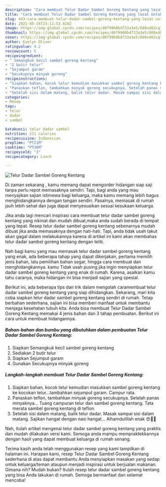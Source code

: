 ```yaml
---
description: "Cara membuat Telur Dadar Sambel Goreng Kentang yang lezat Untuk Jualan"
title: "Cara membuat Telur Dadar Sambel Goreng Kentang yang lezat Untuk Jualan"
slug: 443-cara-membuat-telur-dadar-sambel-goreng-kentang-yang-lezat-untuk-jualan
date: 2021-05-16T23:11:53.816Z
image: https://img-global.cpcdn.com/recipes/d6f9960bd733a3e5/680x482cq70/telur-dadar-sambel-goreng-kentang-foto-resep-utama.jpg
thumbnail: https://img-global.cpcdn.com/recipes/d6f9960bd733a3e5/680x482cq70/telur-dadar-sambel-goreng-kentang-foto-resep-utama.jpg
cover: https://img-global.cpcdn.com/recipes/d6f9960bd733a3e5/680x482cq70/telur-dadar-sambel-goreng-kentang-foto-resep-utama.jpg
author: Evelyn Oliver
ratingvalue: 4.2
reviewcount: 5
recipeingredient:
- " Semangkuk kecil sambel goreng kentang"
- "2 butir telur"
- "Sejumput garam"
- "Secukupnya minyak goreng"
recipeinstructions:
- "Siapkan bahan, kocok telur kemudian masukkan sambel goreng kentang ke kocokan telur...tambahkan sejumput garam. Campur rata."
- "Panaskan teflon, tambahkan minyak goreng secukupnya. Setelah panas minyaknya... Tuang campuran telur dan sambel goreng kentang. Tata merata sambel goreng kentang di teflon."
- "Setelah sisi dalam matang, balik telur dadar. Masak sampai sisi dalam matang. Sajikan hangat dengan nasi hangat... Alhamdulillah enak 😍👍🏻"
categories:
- Resep
tags:
- telur
- dadar
- sambel

katakunci: telur dadar sambel 
nutrition: 211 calories
recipecuisine: Indonesian
preptime: "PT21M"
cooktime: "PT36M"
recipeyield: "3"
recipecategory: Lunch

---
```



![Telur Dadar Sambel Goreng Kentang](https://img-global.cpcdn.com/recipes/d6f9960bd733a3e5/680x482cq70/telur-dadar-sambel-goreng-kentang-foto-resep-utama.jpg)

Di zaman  sekarang , kamu memang dapat mengorder hidangan siap saji tanpa perlu repot memasaknya sendiri. Tapi, bagi anda yang mau menyajikan sajian istimewa bagi keluarga, maka kamu memang lebih bagus menghidangkannya dengan tangan sendiri. Pasalnya, memasak di rumah jauh lebih sehat dan juga dapat menyesuaikan sesuai kesukaan keluarga.

Jika anda lagi mencari inspirasi cara membuat telur dadar sambel goreng kentang yang nikmat dan mudah dibuat,maka anda sudah berada di tempat yang tepat. Resep telur dadar sambel goreng kentang  sebenarnya mudah dibuat jika anda memasaknya dengan hati-hati. Tapi, anda tidak usah takut akan gagal dalam melakukannya 
karena di artikel ini kami akan membahas telur dadar sambel goreng kentang dengan teliti.  



Nah bagi kamu yang mau memasak telur dadar sambel goreng kentang yang enak, ada beberapa tahap yang dapat dikerjakan, pertama memilih jenis bahan, lalu pemilihan bahan segar, hingga cara membuat dan menghidangkannya. kamu Tidak usah pusing jika ingin menyiapkan telur dadar sambel goreng kentang yang enak di rumah. Karena, asalkan kamu  tahu caranya, maka hidangan ini bisa menjadi sajian yang spesial.

Berikut ini, ada beberapa tips dan trik dalam mengolah caramembuat telur dadar sambel goreng kentang yang siap dihidangkan. Sekarang, mari kita coba siapkan telur dadar sambel goreng kentang sendiri di rumah. Tetap berbahan sederhana, sajian ini bisa memberi manfaat untuk membantu menjaga kesehatan tubuh kita. Anda bisa membuat Telur Dadar Sambel Goreng Kentang memakai 4 jenis bahan dan 3 tahap pembuatan. Berikut ini cara untuk membuat hidangannya.

<!--inarticleads1-->

##### Bahan-bahan dan bumbu yang dibutuhkan dalam pembuatan Telur Dadar Sambel Goreng Kentang:

1. Siapkan  Semangkuk kecil sambel goreng kentang
1. Sediakan 2 butir telur
1. Siapkan Sejumput garam
1. Gunakan Secukupnya minyak goreng




<!--inarticleads2-->

##### Langkah-langkah membuat Telur Dadar Sambel Goreng Kentang:

1. Siapkan bahan, kocok telur kemudian masukkan sambel goreng kentang ke kocokan telur...tambahkan sejumput garam. Campur rata.
1. Panaskan teflon, tambahkan minyak goreng secukupnya. Setelah panas minyaknya... Tuang campuran telur dan sambel goreng kentang. Tata merata sambel goreng kentang di teflon.
1. Setelah sisi dalam matang, balik telur dadar. Masak sampai sisi dalam matang. Sajikan hangat dengan nasi hangat... Alhamdulillah enak 😍👍🏻




Nah, itulah artikel mengenai  telur dadar sambel goreng kentang  yang praktis dan mudah dilakukan versi kami. Semoga anda mampu mempraktekkannya dengan hasil yang dapat membuat keluarga di rumah senang. 

Terima kasih anda telah menggunakan resep yang kami tampilkan di halaman ini. Harapan kami, resep  Telur Dadar Sambel Goreng Kentang sederhana di atas dapat membantu Anda menyiapkan masakan yang sedap untuk keluarga/teman ataupun menjadi inspirasi untuk berjualan makanan. Gimana nih? Mudah bukan? Itulah resep telur dadar sambel goreng kentang yang bisa Anda lakukan di rumah. Semoga bermanfaat dan selamat mencoba!

